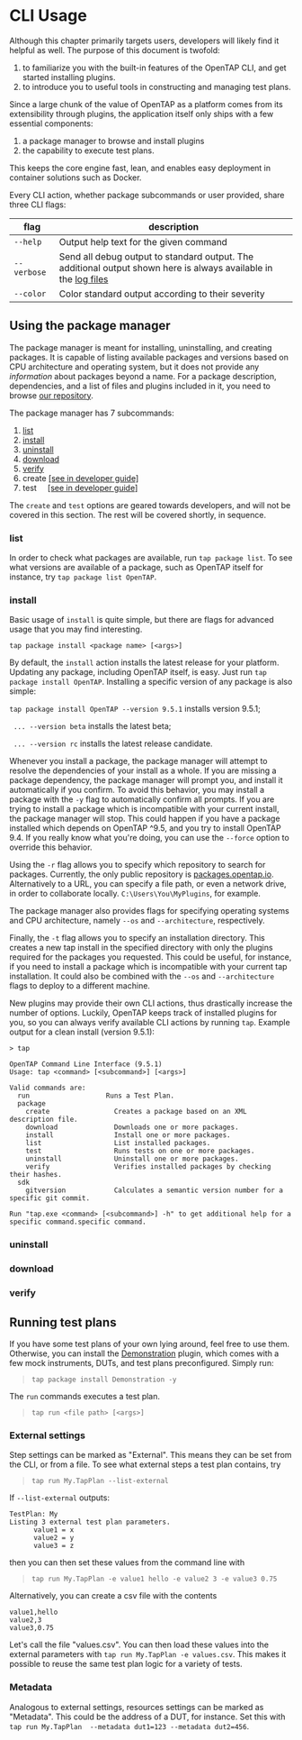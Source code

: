 # CLI Usage

Although this chapter primarily targets users, developers will likely find it helpful as well. The purpose of this document is twofold:
1. to familiarize you with the built-in features of the OpenTAP CLI, and get started installing plugins. 
2. to introduce you to useful tools in constructing and managing test plans. 

Since a large chunk of the value of OpenTAP as a platform comes from its extensibility through plugins, the application itself only ships with a few essential components:

1. a package manager to browse and install plugins
2. the capability to execute test plans.

This keeps the core engine fast, lean, and enables easy deployment in container solutions such as Docker.

Every CLI action, whether package subcommands or user provided, share three CLI flags:

| flag        | description                                                                                                                                   |
|-------------|-----------------------------------------------------------------------------------------------------------------------------------------------|
| `--help`    | Output help text for the given command                                                                                                        |
| `--verbose` | Send all debug output to standard output. The additional output shown here is always available in the [log files](../Introduction/#log-files) |
| `--color`   | Color standard output according to their severity                                                                                             |

## Using the package manager

The package manager is meant for installing, uninstalling, and creating packages. It is capable of listing available packages and versions based on CPU architecture and operating system, but it does not provide any *information* about packages beyond a name. For a package description, dependencies, and a list of files and plugins included in it, you need to browse [our repository](http://packages.opentap.io/index.html#/?name=OpenTAP).

The package manager has 7 subcommands:

1. [list](#list)
2. [install](#install)
3. [uninstall](#uninstall)
4. [download](#download)
5. [verify](#verify)
6. create [[see in developer guide]](../../Developer%20Guide/Plugin%20Packaging%20and%20Versioning/#command-line-use)
7. test &nbsp; &nbsp; [[see in developer guide]](../../Developer%20Guide/Plugin%20Packaging%20and%20Versioning/#command-line-use)

The `create` and `test` options are geared towards developers, and will not be covered in this section. The rest will be covered shortly, in sequence.

### list

In order to check what packages are available, run `tap package list`. To see what versions are available of a package, such as OpenTAP itself for instance, try `tap package list OpenTAP`.


### install
Basic usage of `install` is quite simple, but there are flags for advanced usage that you may find interesting.

`tap package install <package name> [<args>]`

By default, the `install` action installs the latest release for your platform. Updating any package, including OpenTAP itself, is easy. Just run `tap package install OpenTAP`. Installing a specific version of any package is also simple:

`tap package install OpenTAP --version 9.5.1` installs version 9.5.1; 

` ... --version beta` installs the latest beta; 

` ... --version rc` installs the latest release candidate. 

Whenever you install a package, the package manager will attempt to resolve the dependencies of your install as a whole.
If you are missing a package dependency, the package manager will prompt you, and install it automatically if you confirm.
To avoid this behavior, you may install a package with the `-y` flag to automatically confirm all prompts.
If you are trying to install a package which is incompatible with your current install, the package manager will stop.
This could happen if you have a package installed which depends on OpenTAP ^9.5, and you try to install OpenTAP 9.4.
If you really know what you're doing, you can use the `--force` option to override this behavior. 

Using the `-r` flag allows you to specify which repository to search for packages. Currently, the only public repository is [packages.opentap.io](http://packages.opentap.io).
Alternatively to a URL, you can specify a file path, or even a network drive, in order to collaborate locally. `C:\Users\You\MyPlugins`, for example.

The package manager also provides flags for specifying operating systems and CPU architecture, namely `--os` and `--architecture`, respectively.

Finally, the `-t` flag allows you to specify an installation directory. This creates a new tap install in the specified directory with only the plugins required for the packages you requested. This could be useful, for instance, if you need to install a package which is incompatible with your current tap installation. It could also be combined with the `--os` and `--architecture` flags to deploy to a different machine.

New plugins may provide their own CLI actions, thus drastically increase the number of options. Luckily, OpenTAP keeps track of installed plugins for you, so you can always verify available CLI actions by running `tap`. Example output for a clean install (version 9.5.1):

```
> tap

OpenTAP Command Line Interface (9.5.1)
Usage: tap <command> [<subcommand>] [<args>]

Valid commands are:
  run                   Runs a Test Plan.
  package
    create                Creates a package based on an XML description file.
    download              Downloads one or more packages.
    install               Install one or more packages.
    list                  List installed packages.
    test                  Runs tests on one or more packages.
    uninstall             Uninstall one or more packages.
    verify                Verifies installed packages by checking their hashes.
  sdk
    gitversion            Calculates a semantic version number for a specific git commit.

Run "tap.exe <command> [<subcommand>] -h" to get additional help for a specific command.specific command.
```

### uninstall

### download

### verify




## Running test plans

If you have some test plans of your own lying around, feel free to use them. Otherwise, you can install the [Demonstration](http://packages.opentap.io/index.html#/?name=Demonstration) plugin, which comes with a few mock instruments, DUTs, and test plans preconfigured. Simply run:

> `tap package install Demonstration -y`

The `run` commands executes a test plan.

> `tap run <file path> [<args>]`

### External settings

Step settings can be marked as "External". This means they can be set 
from the CLI, or from a file. To see what external steps a test plan 
contains, try 

> `tap run My.TapPlan --list-external`

If `--list-external` outputs:
```
TestPlan: My
Listing 3 external test plan parameters.
      value1 = x
      value2 = y
      value3 = z
```
then you can then set these values from the command line with 

> `tap run My.TapPlan -e value1 hello -e value2 3 -e value3 0.75`

Alternatively, you can create a csv file with the contents

```
value1,hello
value2,3
value3,0.75
```

Let's call the file "values.csv". You can then load these values into the external parameters with `tap run My.TapPlan -e values.csv`.
This makes it possible to reuse the same test plan logic for a variety of tests.

### Metadata

Analogous to external settings, resources settings can be marked as "Metadata". This could be 
the address of a DUT, for instance. Set this with `tap run My.TapPlan 
--metadata dut1=123 --metadata dut2=456`.
